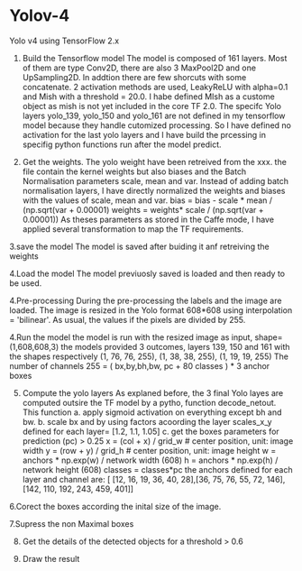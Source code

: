 # Yolov-4
Yolo v4 using TensorFlow 2.x
1. Build the Tensorflow model
The model is composed of 161 layers.
Most of them are type Conv2D, there are also 3 MaxPool2D and one UpSampling2D.
In addtion there are few shorcuts with some concatenate.
2 activation methods are used, LeakyReLU with alpha=0.1 and Mish with a threshold = 20.0. I habe defined MIsh as a custome object as mish is not yet included in the core TF 2.0.
The  specifc Yolo layers yolo_139, yolo_150 and  yolo_161 are not defined in my tensorflow model because they handle cutomized processing. So I have defined no activation for the last yolo layers and I have build the prcessing in specifig python functions run after the model predict.

2. Get the weights.
The yolo weight have been retreived from the xxx. the file contain the kernel weights but also biases and the Batch Normalisation parameters scale, mean and var.
Instead of adding  batch normalisation layers, I have directly normalized the weights and biases with the values of scale, mean and var.
bias = bias - scale  * mean / (np.sqrt(var + 0.00001)
weights = weights* scale / (np.sqrt(var + 0.00001))
As theses parameters as stored in the Caffe mode, I have applied several transformation to map the TF requirements.

3.save the model
The model is saved after buiding it anf retreiving the weights

4.Load the model
The model previuosly saved is loaded and then ready to be used.

4.Pre-processing
During the pre-processing the labels and the image are loaded.
The image is resized in the Yolo format 608*608 using interpolation = 'bilinear'. 
As usual, the values if the pixels are divided by 255.

4.Run the model
the model is run with the resized image as input, shape=(1,608,608,3)
the models provided 3 outcomes, layers 139, 150 and 161 with the shapes respectively (1, 76, 76, 255), (1, 38, 38, 255), (1, 19, 19, 255)
The number of channels 255 = ( bx,by,bh,bw, pc + 80 classes ) * 3 anchor boxes

5. Compute the yolo layers
As explaned before, the 3 final Yolo layes are computed outsire the TF model by a pytho, function decode_netout.
This function 
a. apply sigmoid activation on everything except bh and bw.
b. scale bx and by using factors acoording the layer scales_x_y defined for each layer= [1.2, 1.1, 1.05]
c. get the boxes parameters for prediction (pc) > 0.25
                x = (col + x) / grid_w # center position, unit: image width
                y = (row + y) / grid_h # center position, unit: image height
                w = anchors * np.exp(w) / network width (608) 
                h = anchors * np.exp(h) / network height (608)
                classes = classes*pc
 the anchors defined for each layer and channel are: [ [12, 16, 19, 36, 40, 28],[36, 75, 76, 55, 72, 146],[142, 110, 192, 243, 459, 401]]
 
 6.Corect the boxes according the inital size of the image.
 
 7.Supress the non Maximal boxes
 
 8. Get the details of the detected objects for a threshold > 0.6
 
 9. Draw the result

